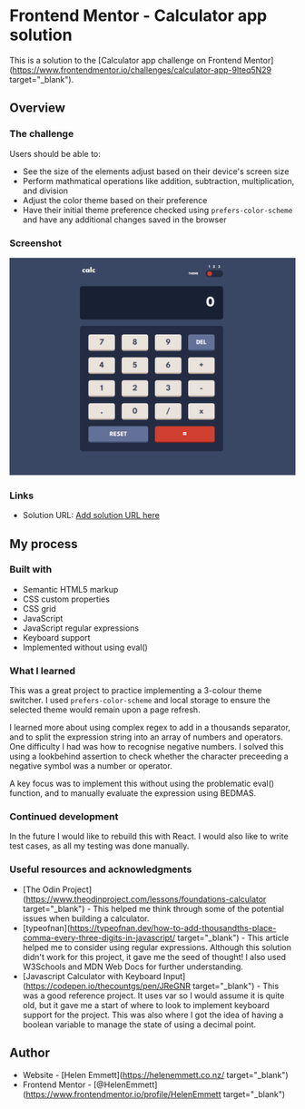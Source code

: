 # Frontend Mentor - Calculator app solution

This is a solution to the [Calculator app challenge on Frontend Mentor](https://www.frontendmentor.io/challenges/calculator-app-9lteq5N29 target="_blank"). 

## Overview

### The challenge

Users should be able to:

- See the size of the elements adjust based on their device's screen size
- Perform mathmatical operations like addition, subtraction, multiplication, and division
- Adjust the color theme based on their preference
- Have their initial theme preference checked using `prefers-color-scheme` and have any additional changes saved in the browser

### Screenshot

![](./screenshot.png)

### Links

- Solution URL: [Add solution URL here](#)

## My process

### Built with

- Semantic HTML5 markup
- CSS custom properties
- CSS grid
- JavaScript
- JavaScript regular expressions
- Keyboard support
- Implemented without using eval()


### What I learned

This was a great project to practice implementing a 3-colour theme switcher. I used `prefers-color-scheme` and local storage to ensure the selected theme would remain upon a page refresh. 

I learned more about using complex regex to add in a thousands separator, and to split the expression string into an array of numbers and operators. One difficulty I had was how to recognise negative numbers. I solved this using a lookbehind assertion to check whether the character preceeding a negative symbol was a number or operator.

A key focus was to implement this without using the problematic eval() function, and to manually evaluate the expression using BEDMAS.

### Continued development

In the future I would like to rebuild this with React. I would also like to write test cases, as all my testing was done manually.


### Useful resources and acknowledgments

- [The Odin Project](https://www.theodinproject.com/lessons/foundations-calculator target="_blank") - This helped me think through some of the potential issues when building a calculator.
- [typeofnan](https://typeofnan.dev/how-to-add-thousandths-place-comma-every-three-digits-in-javascript/ target="_blank") - This article helped me to consider using regular expressions. Although this solution didn't work for this project, it gave me the seed of thought! I also used W3Schools and MDN Web Docs for further understanding.
- [Javascript Calculator with Keyboard Input](https://codepen.io/thecountgs/pen/JReGNR target="_blank") - This was a good reference project. It uses var so I would assume it is quite old, but it gave me a start of where to look to implement keyboard support for the project. This was also where I got the idea of having a boolean variable to manage the state of using a decimal point.

## Author

- Website - [Helen Emmett](https://helenemmett.co.nz/ target="_blank")
- Frontend Mentor - [@HelenEmmett](https://www.frontendmentor.io/profile/HelenEmmett target="_blank")